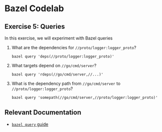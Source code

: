 # Bazel Codelab

## Exercise 5: Queries

In this exercise, we will experiment with Bazel queries

1.  What are the dependencies for `//proto/logger:logger_proto`?
    ```
    bazel query 'deps(//proto/logger:logger_proto)'
    ```

1. What targets depend on `//go/cmd/server`?
    ```
    bazel query 'rdeps(//go/cmd/server,//...)' 
    ```

1. What is the dependency path from `//go/cmd/server` to `//proto/logger:logger_proto`?

    ```
    bazel query 'somepath(//go/cmd/server,//proto/logger:logger_proto)'
    ```


## Relevant Documentation
- [`bazel query` guide](https://bazel.build/query/guide)
